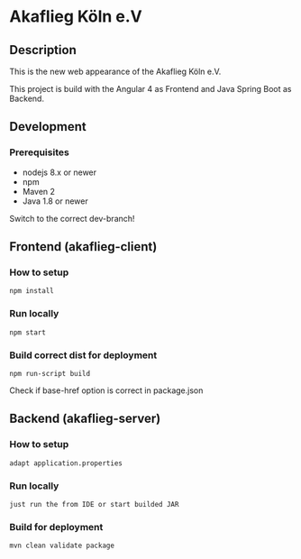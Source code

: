 # Akaflieg Köln e.V

## Description

This is the new web appearance of the Akaflieg Köln e.V. 

This project is build with the Angular 4 as Frontend and Java Spring Boot as Backend.

## Development

### Prerequisites

* nodejs 8.x or newer
* npm
* Maven 2
* Java 1.8 or newer

Switch to the correct dev-branch!

## Frontend (akaflieg-client)

### How to setup
    npm install
    
### Run locally
    npm start
    
### Build correct dist for deployment
    npm run-script build
Check if base-href option is correct in package.json 
    
## Backend (akaflieg-server)

### How to setup
    adapt application.properties

### Run locally
    just run the from IDE or start builded JAR

### Build for deployment
    mvn clean validate package